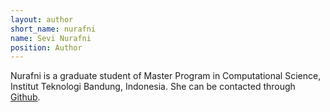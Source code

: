```yaml
---
layout: author
short_name: nurafni
name: ‪Sevi Nurafni
position: Author
---
```


Nurafni is a graduate student of Master Program in Computational Science, Institut Teknologi Bandung, Indonesia. She can be contacted through [Github](https://github.com/sevinurafni).
